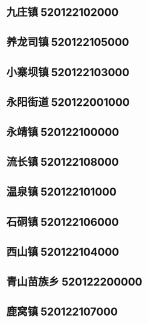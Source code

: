 # 九庄镇 520122102000
# 养龙司镇 520122105000
# 小寨坝镇 520122103000
# 永阳街道 520122001000
# 永靖镇 520122100000
# 流长镇 520122108000
# 温泉镇 520122101000
# 石硐镇 520122106000
# 西山镇 520122104000
# 青山苗族乡 520122200000
# 鹿窝镇 520122107000
